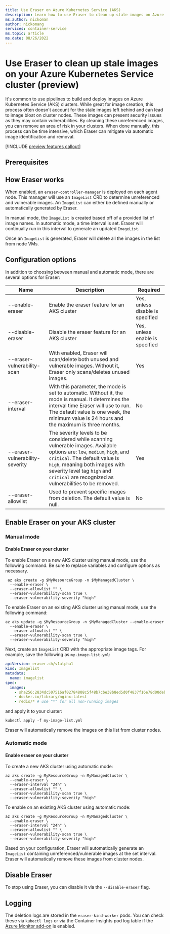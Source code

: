 ```yaml
---
title: Use Eraser on Azure Kubernetes Service (AKS)
description: Learn how to use Eraser to clean up stale images on Azure Kubernetes Service (AKS)
ms.author: nickoman
author: nickomang
services: container-service
ms.topic: article
ms.date: 08/26/2022
---
```


# Use Eraser to clean up stale images on your Azure Kubernetes Service cluster (preview)

It's common to use pipelines to build and deploy images on Azure Kubernetes Service (AKS) clusters. While great for image creation, this process often doesn't account for the stale images left behind and can lead to image bloat on cluster nodes. These images can present security issues as they may contain vulnerabilities. By cleaning these unreferenced images, you can remove an area of risk in your clusters. When done manually, this process can be time intensive, which Eraser can mitigate via automatic image identification and removal.

[!INCLUDE [preview features callout](./includes/preview/preview-callout.md)]

## Prerequisites

## How Eraser works

When enabled, an `eraser-controller-manager` is deployed on each agent node. This manager will use an `ImageList` CRD to determine unreferenced and vulnerable images. An `ImageList` can either be defined manually or automatically generated by Eraser.

In manual mode, the `ImageList` is created based off of a provided list of image names. In automatic mode, a time interval is set. Eraser will continually run in this interval to generate an updated `ImageList`.

Once an `ImageList` is generated, Eraser will delete all the images in the list from node VMs.

## Configuration options

In addition to choosing between manual and automatic mode, there are several options for Eraser:

|Name|Description|Required|
|----|-----------|--------|
|--enable-eraser|Enable the eraser feature for an AKS cluster|Yes, unless disable is specified|
|--disable-eraser|Disable the eraser feature for an AKS cluster|Yes, unless enable is specified|
|--eraser-vulnerability-scan|With enabled, Eraser will scan/delete both unused and vulnerable images. Without it, Eraser only scans/deletes unused images.|Yes|
|--eraser-interval|With this parameter, the mode is set to automatic. Without it, the mode is manual. It determines the interval time Eraser will use to run. The default value is one week, the minimum value is 24 hours and the maximum is three months.|No|
|--eraser-vulnerability-severity|The severity levels to be considered while scanning vulnerable images. Available options are: `low`, `medium`, `high`, and `critical`. The default value is `high`, meaning both images with severity level tag `high` and `critical` are recognized as vulnerabilities to be removed.|Yes|
|--eraser-allowlist|Used to prevent specific images from deletion. The default value is null.|No| 

## Enable Eraser on your AKS cluster

### Manual mode

#### Enable Eraser on your cluster

To enable Eraser on a new AKS cluster using manual mode, use the following command. Be sure to replace variables and configure options as necessary.

```azurecli-interactive
 az aks create -g $MyResourceGroup -n $MyManagedCluster \ 
  --enable-eraser \ 
  --eraser-allowlist "" \ 
  --eraser-vulnerability-scan true \ 
  --eraser-vulnerability-severity "high" 
```

To enable Eraser on an existing AKS cluster using manual mode, use the following command:

```azurecli-interactive
az aks update -g $MyResourceGroup -n $MyManagedCluster --enable-eraser 
  --enable-eraser \ 
  --eraser-allowlist "" \ 
  --eraser-vulnerability-scan true \ 
  --eraser-vulnerability-severity "high"  
```

Next, create an `ImageList` CRD with the appropriate image tags. For example, save the following as `my-image-list.yml`:

```yml
apiVersion: eraser.sh/v1alpha1 
kind: Imagelist 
metadata: 
  name: imagelist 
spec: 
  images: 
    - sha256:2834dc507516af02784808c5f48b7cbe38b8ed5d0f4837f16e78d00deb7e7767 
    - docker.io/library/nginx:latest 
    - redis/* # use "*" for all non-running images
```

and apply it to your cluster:

```azurecli-interactive
kubectl apply -f my-image-list.yml
```

Eraser will automatically remove the images on this list from cluster nodes.

### Automatic mode

#### Enable eraser on your cluster

To create a new AKS cluster using automatic mode:

```azurecli-interactive
az aks create -g MyResourceGroup -n MyManagedCluster \ 
  --enable-eraser \ 
  --eraser-interval "24h" \ 
  --eraser-allowlist "" \ 
  --eraser-vulnerability-scan true \ 
  --eraser-vulnerability-severity "high" 
```

To enable on an existing AKS cluster using automatic mode:

```azurecli-interactive
az aks create -g MyResourceGroup -n MyManagedCluster \ 
  --enable-eraser \ 
  --eraser-interval "24h" \ 
  --eraser-allowlist "" \ 
  --eraser-vulnerability-scan true \ 
  --eraser-vulnerability-severity "high" 
```

Based on your configuration, Eraser will automatically generate an `ImageList` containing unreferenced/vulnerable images at the set interval. Eraser will automatically remove these images from cluster nodes.

## Disable Eraser

To stop using Eraser, you can disable it via the `--disable-eraser` flag.

## Logging

The deletion logs are stored in the `eraser-kind-worker` pods. You can check these via `kubectl logs` or via the Container Insights pod log table if the [Azure Monitor add-on](,/monitor-aks.md) is enabled.